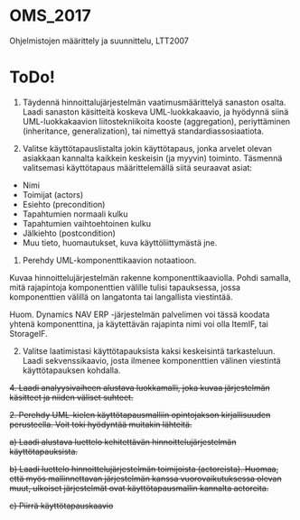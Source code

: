 # OMS_2017
Ohjelmistojen määrittely ja suunnittelu, LTT2007

# ToDo!
1. Täydennä hinnoittalujärjestelmän vaatimusmäärittelyä sanaston osalta. Laadi sanaston käsitteitä koskeva UML-luokkakaavio, ja hyödynnä siinä UML-luokkakaavion liitostekniikoita kooste (aggregation), periyttäminen (inheritance, generalization), tai nimettyä standardiassosiaatiota.

3. Valitse käyttötapauslistalta jokin käyttötapaus, jonka arvelet olevan asiakkaan kannalta kaikkein keskeisin (ja myyvin) toiminto.
Täsmennä valitsemasi käyttötapaus määrittelemällä siitä seuraavat asiat:

- Nimi
- Toimijat (actors)
- Esiehto (precondition)
- Tapahtumien normaali kulku
- Tapahtumien vaihtoehtoinen kulku
- Jälkiehto (postcondition)
- Muu tieto, huomautukset, kuva käyttöliittymästä jne.

1. Perehdy UML-komponenttikaavion notaatioon.

Kuvaa hinnoittelujärjestelmän rakenne komponenttikaaviolla. Pohdi samalla, mitä rajapintoja komponenttien välille tulisi tapauksessa, jossa komponenttien välillä on langatonta tai langallista viestintää.

Huom. Dynamics NAV ERP -järjestelmän palvelimen voi tässä koodata yhtenä komponenttina, ja käytettävän rajapinta nimi voi olla ItemIF, tai StorageIF.

2. Valitse laatimistasi käyttötapauksista kaksi keskeisintä tarkasteluun. Laadi sekvenssikaavio, josta ilmenee komponenttien välinen viestintä käyttötapauksen kohdalla.

<s>4. Laadi analyysivaiheen alustava luokkamalli, joka kuvaa järjestelmän käsitteet ja niiden väliset suhteet.</s>

<s>2. Perehdy UML-kielen käyttötapausmalliin opintojakson kirjallisuuden perusteella. Voit toki hyödyntää muitakin lähteitä. </s>

<s>a) Laadi alustava luettelo kehitettävän hinnoittelujärjestelmän käyttötapauksista.</s>

<s>b) Laadi luettelo hinnoittelujärjestelmän toimijoista (actoreista). Huomaa, että myös mallinnettavan järjestelmän kanssa vuorovaikutuksessa olevan muut, ulkoiset järjestelmät ovat käyttötapausmallin kannalta actoreita.</s>

<s>c) Piirrä käyttötapauskaavio</s>

